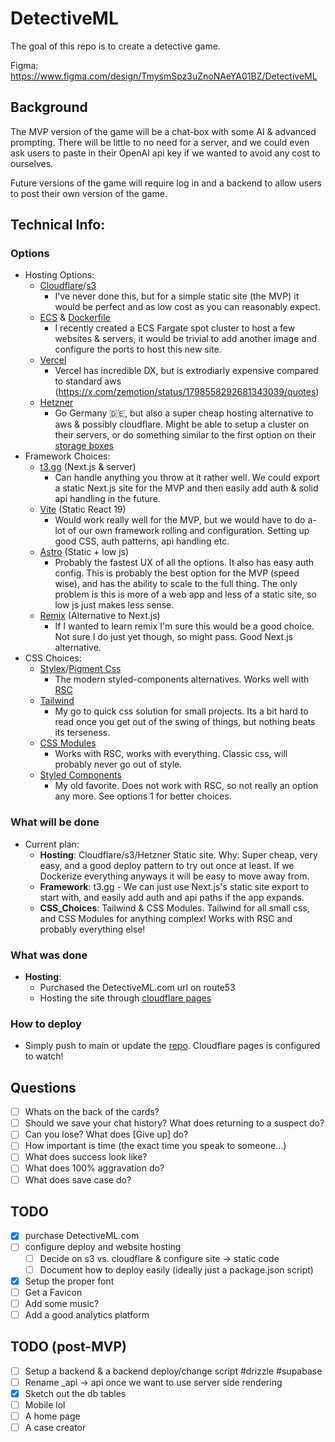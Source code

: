 # DetectiveML

The goal of this repo is to create a detective game.

Figma: https://www.figma.com/design/TmysmSpz3uZnoNAeYA01BZ/DetectiveML

## Background

The MVP version of the game will be a chat-box with some AI & advanced prompting. There will be little to no need for a server, and we could even ask users to paste in their OpenAI api key if we wanted to avoid any cost to ourselves.

Future versions of the game will require log in and a backend to allow users to post their own version of the game.

## Technical Info:

### Options

- Hosting Options:
  - [Cloudflare](https://www.cloudflare.com/developer-platform/hosting/)/[s3](https://aws.amazon.com/s3/)
    - I've never done this, but for a simple static site (the MVP) it would be perfect and as low cost as you can reasonably expect.
  - [ECS](https://aws.amazon.com/ecs/) & [Dockerfile](https://docs.docker.com/reference/dockerfile/)
    - I recently created a ECS Fargate spot cluster to host a few websites & servers, it would be trivial to add another image and configure the ports to host this new site.
  - [Vercel](https://vercel.com/)
    - Vercel has incredible DX, but is extrodiarly expensive compared to standard aws (https://x.com/zemotion/status/1798558292681343039/quotes)
  - [Hetzner](https://www.hetzner.com/)
    - Go Germany 🇩🇪, but also a super cheap hosting alternative to aws & possibly cloudflare. Might be able to setup a cluster on their servers, or do something similar to the first option on their [storage boxes](https://www.hetzner.com/storage/storage-box/)
- Framework Choices:
  - [t3.gg](https://t3.gg/) (Next.js & server)
    - Can handle anything you throw at it rather well. We could export a static Next.js site for the MVP and then easily add auth & solid api handling in the future.
  - [Vite](https://vitejs.dev/) (Static React 19)
    - Would work really well for the MVP, but we would have to do a-lot of our own framework rolling and configuration. Setting up good CSS, auth patterns, api handling etc.
  - [Astro](https://astro.build/) (Static + low js)
    - Probably the fastest UX of all the options. It also has easy auth config. This is probably the best option for the MVP (speed wise), and has the ability to scale to the full thing. The only problem is this is more of a web app and less of a static site, so low js just makes less sense.
  - [Remix](https://remix.run/) (Alternative to Next.js)
    - If I wanted to learn remix I'm sure this would be a good choice. Not sure I do just yet though, so might pass. Good Next.js alternative.
- CSS Choices:
  - [Stylex](https://github.com/facebook/stylex)/[Pigment Css](https://github.com/mui/pigment-css)
    - The modern styled-components alternatives. Works well with [RSC](https://react.dev/reference/rsc/server-components)
  - [Tailwind](https://tailwindcss.com/)
    - My go to quick css solution for small projects. Its a bit hard to read once you get out of the swing of things, but nothing beats its terseness.
  - [CSS Modules](https://github.com/css-modules/css-modules)
    - Works with RSC, works with everything. Classic css, will probably never go out of style.
  - [Styled Components](https://styled-components.com/)
    - My old favorite. Does not work with RSC, so not really an option any more. See options 1 for better choices.

### What will be done

- Current plan:
  - **Hosting**: Cloudflare/s3/Hetzner Static site. Why: Super cheap, very easy, and a good deploy pattern to try out once at least. If we Dockerize everything anyways it will be easy to move away from.
  - **Framework**: t3.gg - We can just use Next.js's static site export to start with, and easily add auth and api paths if the app expands.
  - **CSS_Choices**: Tailwind & CSS Modules. Tailwind for all small css, and CSS Modules for anything complex! Works with RSC and probably everything else!

### What was done

- **Hosting**:
  - Purchased the DetectiveML.com url on route53
  - Hosting the site through [cloudflare pages](https://pages.cloudflare.com/)

### How to deploy

- Simply push to main or update the [repo](https://github.com/pmaier983/detective-ml). Cloudflare pages is configured to watch!

## Questions

- [ ] Whats on the back of the cards?
- [ ] Should we save your chat history? What does returning to a suspect do?
- [ ] Can you lose? What does [Give up] do?
- [ ] How important is time (the exact time you speak to someone...)
- [ ] What does success look like?
- [ ] What does 100% aggravation do?
- [ ] What does save case do?

## TODO

- [x] purchase DetectiveML.com
- [ ] configure deploy and website hosting
  - [ ] Decide on s3 vs. cloudflare & configure site -> static code
  - [ ] Document how to deploy easily (ideally just a package.json script)
- [x] Setup the proper font
- [ ] Get a Favicon
- [ ] Add some music?
- [ ] Add a good analytics platform

## TODO (post-MVP)

- [ ] Setup a backend & a backend deploy/change script #drizzle #supabase
- [ ] Rename \_api -> api once we want to use server side rendering
- [x] Sketch out the db tables
- [ ] Mobile lol
- [ ] A home page
- [ ] A case creator
